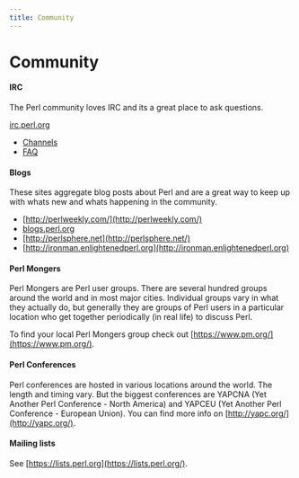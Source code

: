 ```yaml
---
title: Community
---
```

# Community

#### IRC

The Perl community loves IRC and its a great place to ask questions.

[irc.perl.org](http://www.irc.perl.org/)

- [Channels](http://www.irc.perl.org/channels.html)
- [FAQ](http://www.irc.perl.org/faq.html)

#### Blogs

These sites aggregate blog posts about Perl and are a great way to keep up with
whats new and whats happening in the community.

- [http://perlweekly.com/](http://perlweekly.com/)
- [blogs.perl.org](https://blogs.perl.org)
- [http://perlsphere.net](http://perlsphere.net/)
- [http://ironman.enlightenedperl.org](http://ironman.enlightenedperl.org)

#### Perl Mongers

Perl Mongers are Perl user groups.  There are several hundred groups around the
world and in most major cities.  Individual groups vary in what they actually
do, but generally they are groups of Perl users in a particular location who
get together periodically (in real life) to discuss Perl.  

To find your local Perl Mongers group check out
[https://www.pm.org/](https://www.pm.org/).

#### Perl Conferences

Perl conferences are hosted in various locations around the world.  The length
and timing vary.  But the biggest conferences are YAPCNA (Yet Another Perl
Conference - North America) and YAPCEU (Yet Another Perl Conference - European
Union).  You can find more info on [http://yapc.org/](http://yapc.org/).

#### Mailing lists

See [https://lists.perl.org](https://lists.perl.org/).
